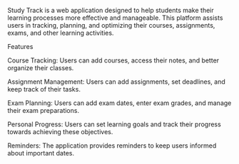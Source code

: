 Study Track is a web application designed to help students make their learning processes more effective and manageable. This platform assists users in tracking, planning, and optimizing their courses, assignments, exams, and other learning activities.

Features

Course Tracking: Users can add courses, access their notes, and better organize their classes.

Assignment Management: Users can add assignments, set deadlines, and keep track of their tasks.

Exam Planning: Users can add exam dates, enter exam grades, and manage their exam preparations.

Personal Progress: Users can set learning goals and track their progress towards achieving these objectives.

Reminders: The application provides reminders to keep users informed about important dates.
